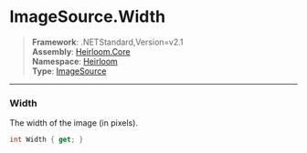 # ImageSource.Width

> **Framework**: .NETStandard,Version=v2.1  
> **Assembly**: [Heirloom.Core][0]  
> **Namespace**: [Heirloom][0]  
> **Type**: [ImageSource][1]  

--------------------------------------------------------------------------------

### Width

The width of the image (in pixels).

```cs
int Width { get; }
```

[0]: ..\Heirloom.Core.md
[1]: Heirloom.ImageSource.md
